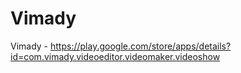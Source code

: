 # Vimady
Vimady - https://play.google.com/store/apps/details?id=com.vimady.videoeditor.videomaker.videoshow
